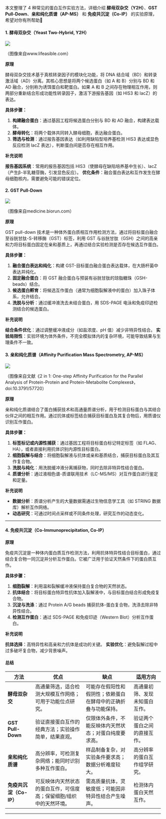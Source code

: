 

本文整理了 4 种常见的蛋白互作实验方法，详细介绍 **酵母双杂交（Y2H）**、**GST Pull-Down**、**亲和纯化质谱（AP-MS）** 和 **免疫共沉淀（Co-IP）** 的实验原理，希望对你有所帮助🌟



#### 1. 酵母双杂交（Yeast Two-Hybrid, Y2H）

![](https://www.lifeasible.com/wp-content/themes/v1/images/The-Yeast-Two-Hybrid-Assay-in-Plants-pic1.png)

（图像来自www.lifeasible.com）

**原理**

酵母双杂交技术基于真核转录因子的模块化功能，将 DNA 结合域（BD）和转录激活域（AD）分离。其核心思想是将两个候选蛋白（如 A 和 B）分别与 BD 和 AD 融合，分别称为诱饵蛋白和靶蛋白。如果 A 和 B 之间存在物理相互作用，则两部分重新结合形成功能性转录因子，激活下游报告基因（如 HIS3 和 lacZ）的表达。

**具体步骤：**

1. **构建融合蛋白**：通过基因工程将候选蛋白分别与 BD 和 AD 融合，构建表达载体。
2. **酵母转化**：将两个载体共同转入酵母细胞，表达融合蛋白。
3. **筛选与检测**：通过报告基因表达（如利用缺陷型培养基检测 HIS3 表达或显色反应检测 lacZ 表达），判断蛋白间是否存在相互作用。

**补充说明**

**报告基因系统**：常用的报告基因包括 HIS3（使酵母在缺陷培养基中生长）、lacZ（产生β-半乳糖苷酶，引发显色反应）。
**优化条件**：融合蛋白表达和互作发生在酵母细胞核内，需要避免可能的错误定位。


#### 2. GST Pull-Down

![](https://medicine.biorun.com/uploads/202206/02/RHVhFd5w5JK4OYG0eYJ8J2b1MygedIKPY8gUYIvD.jpg)

（图像来自medicine.biorun.com）

**原理**

GST pull-down 技术是一种体外蛋白质相互作用检测方法，通过将目标蛋白融合至谷胱甘肽-S-转移酶（GST）标签，利用 GST 与谷胱甘肽（GSH）之间的高亲和力将目标蛋白固定在亲和基质上，再通过结合实验检测是否存在候选互作蛋白。

**具体步骤：**

1. **融合蛋白表达和纯化**：构建 GST-目标蛋白融合蛋白表达载体，在大肠杆菌中表达并纯化。
2. **固定融合蛋白**：将 GST 融合蛋白与预装有谷胱甘肽的琼脂糖珠（GSH-beads）结合。
3. **候选蛋白孵育**：将候选互作蛋白（通常为细胞裂解液中的蛋白）加入珠子体系，允许结合。
4. **洗脱与分析**：通过缓冲液洗去未结合蛋白，用 SDS-PAGE 电泳和免疫印迹检测结合的候选蛋白。

**补充说明**

**结合条件优化**：通过调整缓冲液成分（如盐浓度、pH 值）减少非特异性结合。
**实验局限性**：实验环境为体外条件，不完全模拟体内的复杂环境，可能导致结果与生理条件不一致。



#### 3. 亲和纯化质谱（Affinity Purification Mass Spectrometry, AP-MS）

![](https://cloudfront.jove.com/files/ftp_upload/57720/57720fig1large.jpg)

（图像来自文献《2 in 1: One-step Affinity Purification for the Parallel Analysis of Protein-Protein and Protein-Metabolite Complexes》，doi:10.3791/57720）

**原理**

亲和纯化质谱结合了蛋白捕获技术和高通量质谱分析，用于检测目标蛋白与其结合伙伴之间的相互作用。通过抗体或标签结合捕获目标蛋白及其复合物后，用质谱仪识别互作蛋白。

**具体步骤：**

1. **标签标记或内源性捕获**：通过基因工程将目标蛋白标记特定标签（如 FLAG、HA），或者直接利用抗体识别内源性目标蛋白。
2. **细胞裂解与结合**：将细胞裂解液与抗体或亲和基质结合，捕获目标蛋白及其互作复合物。
3. **洗脱与纯化**：用洗脱缓冲液分离捕获物，同时去除非特异性结合蛋白。
4. **质谱分析**：通过液相色谱-质谱联用技术（LC-MS/MS）对互作蛋白进行鉴定和定量。

**补充说明**

- **数据分析**：质谱分析产生的大量数据需通过生物信息学工具（如 STRING 数据库）解析互作网络。
- **动态研究**：可通过时间点采样或不同条件处理，研究互作的动态变化。

---

#### 4. 免疫共沉淀（Co-Immunoprecipitation, Co-IP）

**原理**

免疫共沉淀是一种体内蛋白质互作检测方法，利用抗体特异性结合目标蛋白，通过结合复合物一同沉淀并分析互作蛋白。它被广泛用于验证天然条件下的蛋白质互作。

**具体步骤：**

1. **细胞裂解**：利用温和裂解缓冲液保持蛋白复合物的天然状态。
2. **抗体结合**：将目标蛋白特异性抗体加入裂解液中，与目标蛋白结合形成免疫复合物。
3. **沉淀与洗涤**：通过 Protein A/G beads 捕获抗体-蛋白复合物，洗涤去除非特异性结合。
4. **检测互作蛋白**：通过 SDS-PAGE 和免疫印迹（Western Blot）分析互作蛋白。

**补充说明**

**抗体选择**：高特异性和高亲和力抗体是成功的关键。
**实验优化**：避免裂解过程中过多破坏复合物，减少背景噪声。


#### 总结



| **方法**             | **优点**                                                           | **缺点**                                                    | **适用方向**                         |
|----------------------|-------------------------------------------------------------------|------------------------------------------------------------|--------------------------------------|
| **酵母双杂交**       | 高通量筛选，适合检测大规模互作网络；可用于功能位点研究。            | 可能存在假阳性和假阴性；依赖蛋白在酵母中的正确折叠与功能保持。 | 高通量初筛、发现未知蛋白互作。       |
| **GST Pull-Down**    | 验证直接蛋白互作的经典方法；实验操作简单，结果直观。                | 仅限体外条件，不能反映体内天然状态；对蛋白纯度要求高。        | 验证两个蛋白之间的直接互作。          |
| **亲和纯化质谱**     | 高分辨率，可检测复杂网络；能同时识别多种互作蛋白。                   | 样品制备复杂，对实验条件要求高；数据分析难度较大。            | 高分辨率的蛋白互作组学研究。          |
| **免疫共沉淀（Co-IP）** | 可反映体内天然状态的蛋白互作，可信度高；保留细胞/组织中的天然环境。 | 需高质量抗体，灵敏度低；可能因非特异性结合产生噪声。          | 检测体内蛋白天然互作。                |


---
